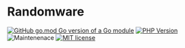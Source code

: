 # Randomware
[![GitHub go.mod Go version of a Go module](https://img.shields.io/github/go-mod/go-version/gomods/athens.svg)](https://golang.org/)
[![PHP Version](https://img.shields.io/badge/PHP-7.4-purple.svg)](https://www.php.net/)
![Maintenenace](https://img.shields.io/badge/Maintained-no-red.svg)
[![MIT license](https://img.shields.io/badge/License-MIT-blue.svg)](https://lbesson.mit-license.org/)

